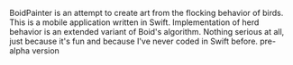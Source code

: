 BoidPainter is an attempt to create art from the flocking behavior of birds.
This is a mobile application written in Swift.
Implementation of herd behavior is an extended variant of Boid's algorithm.
Nothing serious at all, just because it's fun and because I've never coded in Swift before.
pre-alpha version
